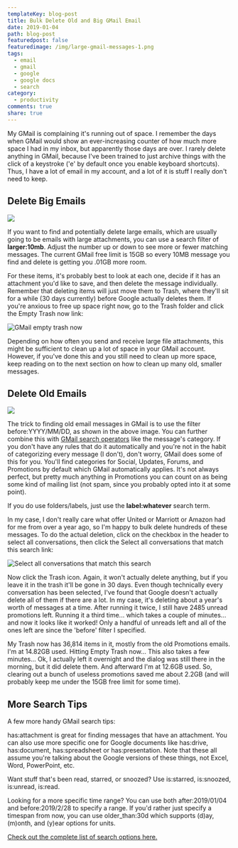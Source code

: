 ```yaml
---
templateKey: blog-post
title: Bulk Delete Old and Big GMail Email
date: 2019-01-04
path: blog-post
featuredpost: false
featuredimage: /img/large-gmail-messages-1.png
tags:
  - email
  - gmail
  - google
  - google docs
  - search
category:
  - productivity
comments: true
share: true
---
```


My GMail is complaining it's running out of space. I remember the days when GMail would show an ever-increasing counter of how much more space I had in my inbox, but apparently those days are over. I rarely delete anything in GMail, because I've been trained to just archive things with the click of a keystroke ('e' by default once you enable keyboard shortcuts). Thus, I have a lot of email in my account, and a lot of it is stuff I really don't need to keep.

## Delete Big Emails

![](/img/large-gmail-messages-1.png)

If you want to find and potentially delete large emails, which are usually going to be emails with large attachments, you can use a search filter of **larger:10mb**. Adjust the number up or down to see more or fewer matching messages. The current GMail free limit is 15GB so every 10MB message you find and delete is getting you .01GB more room.

For these items, it's probably best to look at each one, decide if it has an attachment you'd like to save, and then delete the message individually. Remember that deleting items will just move them to Trash, where they'll sit for a while (30 days currently) before Google actually deletes them. If you're anxious to free up space right now, go to the Trash folder and click the Empty Trash now link:

![GMail empty trash now](/img/gmail-empty-trash-now-1024x165.png)

Depending on how often you send and receive large file attachments, this might be sufficient to clean up a lot of space in your GMail account. However, if you've done this and you still need to clean up more space, keep reading on to the next section on how to clean up many old, smaller messages.

## Delete Old Emails

![](/img/old-gmail-messages-by-category-1024x199.png)

The trick to finding old email messages in GMail is to use the filter before:YYYY/MM/DD, as shown in the above image. You can further combine this with [GMail search operators](https://support.google.com/mail/answer/7190?hl=en) like the message's category. If you don't have any rules that do it automatically and you're not in the habit of categorizing every message (I don't), don't worry, GMail does some of this for you. You'll find categories for Social, Updates, Forums, and Promotions by default which GMail automatically applies. It's not always perfect, but pretty much anything in Promotions you can count on as being some kind of mailing list (not spam, since you probably opted into it at some point).

If you do use folders/labels, just use the **label:whatever** search term.

In my case, I don't really care what offer United or Marriott or Amazon had for me from over a year ago, so I'm happy to bulk delete hundreds of these messages. To do the actual deletion, click on the checkbox in the header to select all conversations, then click the Select all conversations that match this search link:

![Select all conversations that match this search](/img/gmail-bulk-delete-select-all-conversations-that-match-this-search-1024x129.png)

Now click the Trash icon. Again, it won't actually delete anything, but if you leave it in the trash it'll be gone in 30 days. Even though technically every conversation has been selected, I've found that Google doesn't actually delete all of them if there are a lot. In my case, it's deleting about a year's worth of messages at a time. After running it twice, I still have 2485 unread promotions left. Running it a third time... which takes a couple of minutes... and now it looks like it worked! Only a handful of unreads left and all of the ones left are since the 'before' filter I specified.

My Trash now has 36,814 items in it, mostly from the old Promotions emails. I'm at 14.82GB used. Hitting Empty Trash now... This also takes a few minutes... Ok, I actually left it overnight and the dialog was still there in the morning, but it did delete them. And afterward I'm at 12.6GB used. So, clearing out a bunch of useless promotions saved me about 2.2GB (and will probably keep me under the 15GB free limit for some time).

## More Search Tips

A few more handy GMail search tips:

has:attachment is great for finding messages that have an attachment. You can also use more specific one for Google documents like has:drive, has:document, has:spreadsheet or has:presentation. Note that these all assume you're talking about the Google versions of these things, not Excel, Word, PowerPoint, etc.

Want stuff that's been read, starred, or snoozed? Use is:starred, is:snoozed, is:unread, is:read.

Looking for a more specific time range? You can use both after:2019/01/04 and before:2019/2/28 to specify a range. If you'd rather just specify a timespan from now, you can use older\_than:30d which supports (d)ay, (m)onth, and (y)ear options for units.

[Check out the complete list of search options here.](https://support.google.com/mail/answer/7190?hl=en)
